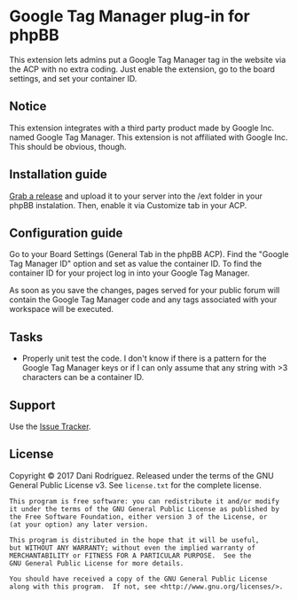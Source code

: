 # Google Tag Manager plug-in for phpBB

This extension lets admins put a Google Tag Manager tag in the website via
the ACP with no extra coding. Just enable the extension, go to the board
settings, and set your container ID.

## Notice

This extension integrates with a third party product made by Google Inc.
named Google Tag Manager. This extension is not affiliated with Google Inc.
This should be obvious, though.

## Installation guide

[Grab a release](https://github.com/danirod/phpbb-tagmanager/releases) and
upload it to your server into the /ext folder in your phpBB instalation. Then,
enable it via Customize tab in your ACP.

## Configuration guide

Go to your Board Settings (General Tab in the phpBB ACP). Find the
"Google Tag Manager ID" option and set as value the container ID. To find
the container ID for your project log in into your Google Tag Manager.

As soon as you save the changes, pages served for your public forum will
contain the Google Tag Manager code and any tags associated with your
workspace will be executed.

## Tasks

* Properly unit test the code. I don't know if there is a pattern for
  the Google Tag Manager keys or if I can only assume that any string
  with >3 characters can be a container ID.

## Support

Use the [Issue Tracker](https://github.com/danirod/phpbb-tagmanager/issues).

## License

Copyright © 2017 Dani Rodríguez. Released under the terms of the GNU
General Public License v3. See `license.txt` for the complete license.

    This program is free software: you can redistribute it and/or modify
    it under the terms of the GNU General Public License as published by
    the Free Software Foundation, either version 3 of the License, or
    (at your option) any later version.

    This program is distributed in the hope that it will be useful,
    but WITHOUT ANY WARRANTY; without even the implied warranty of
    MERCHANTABILITY or FITNESS FOR A PARTICULAR PURPOSE.  See the
    GNU General Public License for more details.

    You should have received a copy of the GNU General Public License
    along with this program.  If not, see <http://www.gnu.org/licenses/>.
